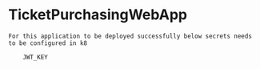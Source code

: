 # TicketPurchasingWebApp

    For this application to be deployed successfully below secrets needs to be configured in k8

        JWT_KEY
